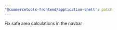 ```yaml
---
'@commercetools-frontend/application-shell': patch
---
```


Fix safe area calculations in the navbar
